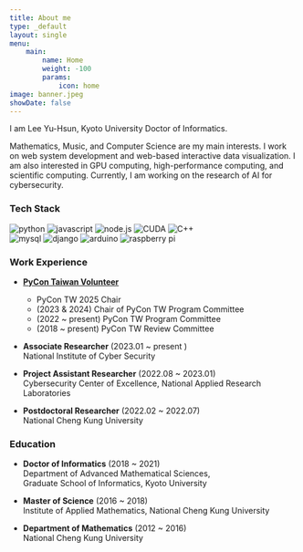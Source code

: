 ```yaml
---
title: About me
type: _default
layout: single
menu:
    main:
        name: Home
        weight: -100
        params:
            icon: home
image: banner.jpeg
showDate: false
---
```


I am Lee Yu-Hsun, Kyoto University Doctor of Informatics.

Mathematics, Music, and Computer Science are my main interests. I work on web system development and web-based interactive data visualization. I am also interested in GPU computing, high-performance computing, and scientific computing. Currently, I am working on the research of AI for cybersecurity.

### Tech Stack

![python](https://img.shields.io/badge/-Python-05122A?style=flat&logo=python) 
![javascript](https://img.shields.io/badge/-JavaScript-05122A?style=flat&logo=javascript)
![node.js](https://img.shields.io/badge/-Node.js-05122A?style=flat&logo=node.js)
![CUDA](https://img.shields.io/badge/CUDA-05122A?logo=nvidia&logoColor=white)
![C++](https://img.shields.io/badge/-C++-05122A?style=flat&logo=C%2B%2B)  
![mysql](https://img.shields.io/badge/-MySQL-05122A?style=flat&logo=mysql)
![django](https://img.shields.io/badge/-Django-05122A?style=flat&logo=django)
![arduino](https://img.shields.io/badge/-Arduino-05122A?style=flat&logo=arduino)
![raspberry pi](https://img.shields.io/badge/-Raspberry%20Pi-05122A?style=flat&logo=raspberry%20pi)

### Work Experience

- [**PyCon Taiwan Volunteer**](<https://tw.pycon.org/>)

  - PyCon TW 2025 Chair
  - (2023 & 2024) Chair of PyCon TW Program Committee
  - (2022 ~ present) PyCon TW Program Committee
  - (2018 ~ present) PyCon TW Review Committee

- **Associate Researcher** (2023.01 ~ present )  
  National Institute of Cyber Security
- **Project Assistant Researcher** (2022.08 ~ 2023.01)  
  Cybersecurity Center of Excellence, National Applied Research Laboratories
- **Postdoctoral Researcher** (2022.02 ~ 2022.07)  
  National Cheng Kung University

### Education

- **Doctor of Informatics** (2018 ~ 2021)  
  Department of Advanced Mathematical Sciences,  
  Graduate School of Informatics, Kyoto University

- **Master of Science** (2016 ~ 2018)  
  Institute of Applied Mathematics, National Cheng Kung University
- **Department of Mathematics** (2012 ~ 2016)  
  National Cheng Kung University
